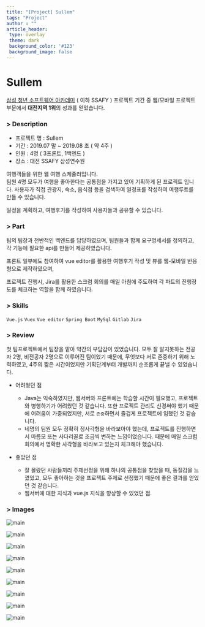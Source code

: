 ```yaml
---
title: "[Project] Sullem"
tags: "Project"
author : ""
article_header:
 type: overlay
 theme: dark
 background_color: '#123'
 background_image: false
---
```






# Sullem



[삼성 청년 소프트웨어 아카데미](https://www.ssafy.com/ksp/jsp/swp/swpMain.jsp) ( 이하 SSAFY ) 프로젝트 기간 중 웹/모바일 프로젝트 부문에서  **대전지역 1위**의 성과를 얻었습니다.




### > Description
- 프로젝트 명 : Sullem
- 기간 : 2019.07 말 ~ 2019.08 초 ( 약 4주 )
- 인원 : 4명 ( 3프론트, 1백엔드 )
- 장소 : 대전 SSAFY 삼성연수원

여행객들을 위한 웹 여행 스케줄러입니다.<br/>
팀원 4명 모두가 여행을 좋아한다는 공통점을 가지고 있어 기획하게 된 프로젝트 입니다. 사용자가 직접 관광지, 숙소, 음식점 등을 검색하여 일정표를 작성하여 여행루트를 만들 수 있습니다.

일정을 계획하고, 여행후기를 작성하여 사용자들과 공유할 수 있습니다.





### > Part

팀의 팀장과 전반적인 백엔드를 담당하였으며, 팀원들과 함께 요구명세서를 정의하고, 각 기능에 필요한 api를 만들어 제공하였습니다.

프론트 일부에도 참여하여 vue editor를 활용한 여행후기 작성 및 뷰를 웹-모바일 반응형으로 제작하였으며,

프로젝트 진행시, Jira를 활용한 스크럼 회의를 매일 아침에 주도하여 각 파트의 진행정도를 체크하는 역할을 함께 하였습니다.






### > Skills
`Vue.js`  `Vuex`  `Vue editor`  `Spring Boot`  `MySql`  `Gitlab`  `Jira`



### > Review

첫 팀프로젝트에서 팀장을 맡아 약간의 부담감이 있었습니다. 모두 잘 알지못하는 전공자 2명, 비전공자 2명으로 이루어진 팀이었기 때문에, 무엇보다 서로 존중하기 위해 노력하였고, 4주의 짧은 시간이었지만 기획단계부터 개발까지 순조롭게 끝낼 수 있었습니다.

- 어려웠던 점
  - Java는 익숙하였지만, 웹서버와 프론트에는 학습할 시간이 필요했고, 프로젝트와 병행하기가 어려웠던 것 같습니다. 또한 프로젝트 관리도 신경써야 했기 때문에 어려움이 가중되었지만, 서로 `존중`하면서 즐겁게 프로젝트에 임했던 것 같습니다.
  - 네명의 팀원 모두 정확히 정사각형을 바라보아야 했는데, 프로젝트를 진행하면서 마름모 또는 사다리꼴로 조금씩 변하는 느낌이었습니다. 때문에 매일 스크럼회의에서 명확한 사각형을 바라보고 있는지 체크해야 했습니다.

- 좋았던 점
  - 잘 몰랐던 사람들끼리 주제선정을 위해 하나의 공통점을 찾았을 때, 동질감을 느꼈었고, 모두 좋아하는 것을 프로젝트 주제로 선정했기 때문에 좋은 결과를 얻었던 것 같습니다.
  - 웹서버에 대한 지식과 vue.js 지식을 향상할 수 있었던 점.




### > Images



![main](/assets/images/projects/sullem/intro.png)



![main](/assets/images/projects/sullem/main.png)



![main](/assets/images/projects/sullem/scheduling.png)



![main](/assets/images/projects/sullem/path.png)



![main](/assets/images/projects/sullem/read_schedule.png)



![main](/assets/images/projects/sullem/read_schedule2.png)



![main](/assets/images/projects/sullem/read_schedule3.png)



![main](/assets/images/projects/sullem/write_mobile.png)




![main](/assets/images/projects/sullem/read_mobile.png)

<br><br>